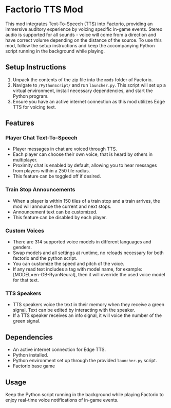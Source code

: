 # Factorio TTS Mod

This mod integrates Text-To-Speech (TTS) into Factorio, providing an immersive auditory experience by voicing specific in-game events. Stereo audio is supported for all sounds - voice will come from a direction and have correct volume depending on the distance of the source. To use this mod, follow the setup instructions and keep the accompanying Python script running in the background while playing.

## Setup Instructions

1. Unpack the contents of the zip file into the `mods` folder of Factorio.
2. Navigate to `/PythonScript/` and run `launcher.py`. This script will set up a virtual environment, install necessary dependencies, and start the Python program.
3. Ensure you have an active internet connection as this mod utilizes Edge TTS for voicing text.

## Features

### Player Chat Text-To-Speech

- Player messages in chat are voiced through TTS.
- Each player can choose their own voice, that is heard by others in multiplayer.
- Proximity chat is enabled by default, allowing you to hear messages from players within a 250 tile radius.
- This feature can be toggled off if desired.

### Train Stop Announcements

- When a player is within 150 tiles of a train stop and a train arrives, the mod will announce the current and next stops.
- Announcement text can be customized.
- This feature can be disabled by each player.

### Custom Voices

- There are 314 supported voice models in different languages and genders.
- Swap models and all settings at runtime, no reloads necessary for both factorio and the python script.
- You can customize the speed and pitch of the voice.
- If any read text includes a tag with model name, for example: [MODEL=en-GB-RyanNeural], then it will override the used voice model for that text.

### TTS Speakers

- TTS speakers voice the text in their memory when they receive a green signal. Text can be edited by interacting with the speaker.
- If a TTS speaker receives an info signal, it will voice the number of the green signal.

## Dependencies

- An active internet connection for Edge TTS.
- Python installed.
- Python environment set up through the provided `launcher.py` script.
- Factorio base game

## Usage

Keep the Python script running in the background while playing Factorio to enjoy real-time voice notifications of in-game events.
